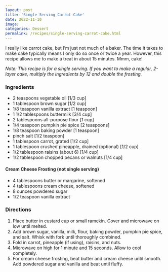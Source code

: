 ```yaml
---
layout: post
title: 'Single Serving Carrot Cake'
date: 2022-11-10
image:
categories: Dessert
permalink: /recipes/single-serving-carrot-cake.html
---
```


I really like carrot cake, but I’m just not much of a baker. The time it takes to make cake typically means I only do so once or twice a year. However, this recipe allows me to make a treat in about 15 minutes. Mmm, cake!

*Note: This recipe is for a single serving. If you want to make a regular, 2-layer cake, multiply the ingredients by 12 and double the frosting.*

### Ingredients

- 2 teaspoons vegetable oil [1/3 cup]
- 1 tablespoon brown sugar [1/2 cup]
- 1/8 teaspoon vanilla extract [1 teaspoon]
- 1 1/2 tablespoons buttermilk [3/4 cup]
- 2 tablespoons all-purpose flour [1 cup]
- 1/4 teaspoon pumpkin pie spice [2 teaspoons]
- 1/8 teaspoon baking powder [1 teaspoon]
- pinch salt [1/2 teaspoon]
- 1 tablespoon carrot, grated [1/2 cup]
- 1 tablespoon crushed pineapple, drained (optional) [1/2 cup]
- 1/2 tablespoon raisins (about 6) [1/4 cup]
- 1/2 tablespoon chopped pecans or walnuts [1/4 cup]

#### Cream Cheese Frosting (not single serving)

- 4 tablespoons butter or margarine, softened
- 4 tablespoons cream cheese, softened
- 8 ounces powdered sugar
- 1/2 teaspoon vanilla extract

### Directions

1. Place butter in custard cup or small ramekin. Cover and microwave on low until melted.
2. Add brown sugar, vanilla, milk, flour, baking powder, pumpkin pie spice, and salt. Whisk with fork until thoroughly combined.
3. Fold in carrot, pineapple (if using), raisins, and nuts.
4. Microwave on high for 1 minute and 15 seconds. Allow to cool completely.
5. For cream cheese frosting, beat butter and cream cheese until smooth. Add powdered sugar and vanilla and beat until fluffy.
